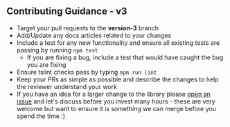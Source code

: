 ## Contributing Guidance - v3

* Target your pull requests to the **version-3** branch
* Add/Update any docs articles related to your changes
* Include a test for any new functionality and ensure all existing tests are passing by running `npm test`
  * If you are fixing a bug, include a test that would have caught the bug you are fixing
* Ensure tslint checks pass by typing `npm run lint`
* Keep your PRs as simple as possible and describe the changes to help the reviewer understand your work
* If you have an idea for a larger change to the library please [open an issue](https://github.com/pnp/pnpjs/issues) and let's discuss before you invest many hours - these are very welcome but want to ensure it is something we can merge before you spend the time :)
